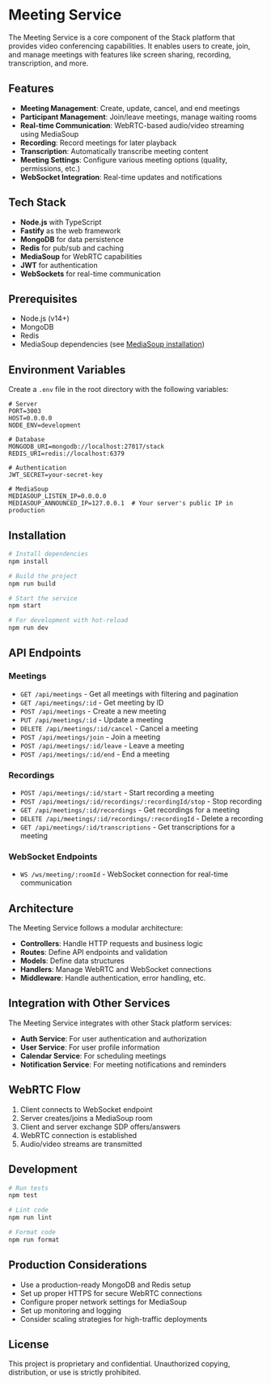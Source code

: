 # Meeting Service

The Meeting Service is a core component of the Stack platform that provides video conferencing capabilities. It enables users to create, join, and manage meetings with features like screen sharing, recording, transcription, and more.

## Features

- **Meeting Management**: Create, update, cancel, and end meetings
- **Participant Management**: Join/leave meetings, manage waiting rooms
- **Real-time Communication**: WebRTC-based audio/video streaming using MediaSoup
- **Recording**: Record meetings for later playback
- **Transcription**: Automatically transcribe meeting content
- **Meeting Settings**: Configure various meeting options (quality, permissions, etc.)
- **WebSocket Integration**: Real-time updates and notifications

## Tech Stack

- **Node.js** with TypeScript
- **Fastify** as the web framework
- **MongoDB** for data persistence
- **Redis** for pub/sub and caching
- **MediaSoup** for WebRTC capabilities
- **JWT** for authentication
- **WebSockets** for real-time communication

## Prerequisites

- Node.js (v14+)
- MongoDB
- Redis
- MediaSoup dependencies (see [MediaSoup installation](https://mediasoup.org/documentation/v3/mediasoup/installation/))

## Environment Variables

Create a `.env` file in the root directory with the following variables:

```
# Server
PORT=3003
HOST=0.0.0.0
NODE_ENV=development

# Database
MONGODB_URI=mongodb://localhost:27017/stack
REDIS_URI=redis://localhost:6379

# Authentication
JWT_SECRET=your-secret-key

# MediaSoup
MEDIASOUP_LISTEN_IP=0.0.0.0
MEDIASOUP_ANNOUNCED_IP=127.0.0.1  # Your server's public IP in production
```

## Installation

```bash
# Install dependencies
npm install

# Build the project
npm run build

# Start the service
npm start

# For development with hot-reload
npm run dev
```

## API Endpoints

### Meetings

- `GET /api/meetings` - Get all meetings with filtering and pagination
- `GET /api/meetings/:id` - Get meeting by ID
- `POST /api/meetings` - Create a new meeting
- `PUT /api/meetings/:id` - Update a meeting
- `DELETE /api/meetings/:id/cancel` - Cancel a meeting
- `POST /api/meetings/join` - Join a meeting
- `POST /api/meetings/:id/leave` - Leave a meeting
- `POST /api/meetings/:id/end` - End a meeting

### Recordings

- `POST /api/meetings/:id/start` - Start recording a meeting
- `POST /api/meetings/:id/recordings/:recordingId/stop` - Stop recording
- `GET /api/meetings/:id/recordings` - Get recordings for a meeting
- `DELETE /api/meetings/:id/recordings/:recordingId` - Delete a recording
- `GET /api/meetings/:id/transcriptions` - Get transcriptions for a meeting

### WebSocket Endpoints

- `WS /ws/meeting/:roomId` - WebSocket connection for real-time communication

## Architecture

The Meeting Service follows a modular architecture:

- **Controllers**: Handle HTTP requests and business logic
- **Routes**: Define API endpoints and validation
- **Models**: Define data structures
- **Handlers**: Manage WebRTC and WebSocket connections
- **Middleware**: Handle authentication, error handling, etc.

## Integration with Other Services

The Meeting Service integrates with other Stack platform services:

- **Auth Service**: For user authentication and authorization
- **User Service**: For user profile information
- **Calendar Service**: For scheduling meetings
- **Notification Service**: For meeting notifications and reminders

## WebRTC Flow

1. Client connects to WebSocket endpoint
2. Server creates/joins a MediaSoup room
3. Client and server exchange SDP offers/answers
4. WebRTC connection is established
5. Audio/video streams are transmitted

## Development

```bash
# Run tests
npm test

# Lint code
npm run lint

# Format code
npm run format
```

## Production Considerations

- Use a production-ready MongoDB and Redis setup
- Set up proper HTTPS for secure WebRTC connections
- Configure proper network settings for MediaSoup
- Set up monitoring and logging
- Consider scaling strategies for high-traffic deployments

## License

This project is proprietary and confidential. Unauthorized copying, distribution, or use is strictly prohibited.
